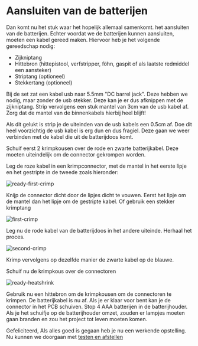 # Aansluiten van de batterijen

Dan komt nu het stuk waar het hopelijk allemaal samenkomt. het aansluiten van de batterijen. Echter voordat we de batterijen kunnen aansluiten, moeten een kabel gereed maken. Hiervoor heb je het volgende gereedschap nodig:

- Zijkniptang
- Hittebron (hittepistool, verfstripper, föhn, gaspit of als laatste redmiddel een aansteker)
- Striptang (optioneel)
- Stekkertang (optioneel)

Bij de set zat een kabel usb naar 5.5mm "DC barrel jack". Deze hebben we nodig, maar zonder de usb stekker. Deze kan je er dus afknippen met de zijkniptang. Strip vervolgens een stuk mantel van 3cm van de usb kabel af. Zorg dat de mantel van de binnenkabels hierbij heel blijft!

Als dit gelukt is strip je de uiteinden van de usb kabels een 0.5cm af. Doe dit heel voorzichtig de usb kabel is erg dun en dus fragiel. Deze gaan we weer verbinden met de kabel die uit de batterijdoos komt.

Schuif eerst 2 krimpkousen over de rode en zwarte batterijkabel. Deze moeten uiteindelijk om de connector gekrompen worden.

Leg de roze kabel in een krimpconnector, met de mantel in het eerste lipje en het gestripte in de tweede zoals hieronder:

![ready-first-crimp](../img/ready-first-crimp-battery.jpg)

Knijp de connector dicht door de lipjes dicht te vouwen. Eerst het lipje om de mantel dan het lipje om de gestripte kabel. Of gebruik een stekker krimptang

![first-crimp](../img/first-crimp.jpg)

Leg nu de rode kabel van de batterijdoos in het andere uiteinde. Herhaal het proces.

![second-crimp](../img/second-crimp.jpg)

Krimp vervolgens op dezelfde manier de zwarte kabel op de blauwe.

Schuif nu de krimpkous over de connectoren

![ready-heatshrink](../img/ready-heatshrink-battery.jpg)

Gebruik nu een hittebron om de krimpkousen om de connectoren te krimpen. De batterijkabel is nu af. Als je er klaar voor bent kan je de connector in het PCB schuiven. Stop 4 AAA batterijen in de batterijhouder. Als je het schuifje op de batterijhouder omzet, zouden er lampjes moeten gaan branden en zou het project tot leven moeten komen.

Gefeliciteerd, Als alles goed is gegaan heb je nu een werkende opstelling. Nu kunnen we doorgaan met [testen en afstellen](05-testing.md)
